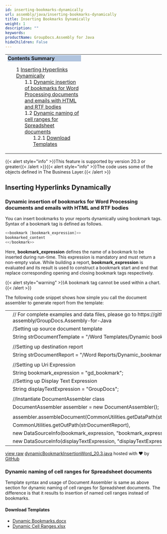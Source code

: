 ```yaml
---
id: inserting-bookmarks-dynamically
url: assembly/java/inserting-bookmarks-dynamically
title: Inserting Bookmarks Dynamically
weight: 1
description: ""
keywords: 
productName: GroupDocs.Assembly for Java
hideChildren: False
---
```

<table class="sectionMacro" border="0" cellpadding="5" cellspacing="0" width="100%"><tbody><tr><td valign="top" width="50%"><div class="panel" style="border-top-width: 1px; border-right-width: 1px; border-bottom-width: 1px; border-left-width: 1px;"><div class="panelHeader" style="border-bottom-width: 1px; background-color: rgb(176, 196, 222);"><b>Contents Summary</b></div><div class="panelContent"><style type="text/css">div.rbtoc1593026733613 { padding-top: 0px; padding-right: 0px; padding-bottom: 0px; padding-left: 0px; }div.rbtoc1593026733613 ul { list-style-type: none; list-style-image: none; margin-left: 0px; }div.rbtoc1593026733613 li { margin-left: 0px; padding-left: 0px; }</style><div class="toc rbtoc1593026733613"><ul class="toc-indentation"><li><span class="TOCOutline">1</span> <a href="#InsertingBookmarksDynamically-InsertingHyperlinksDynamically">Inserting Hyperlinks Dynamically</a><ul class="toc-indentation"><li><span class="TOCOutline">1.1</span> <a href="#InsertingBookmarksDynamically-DynamicinsertionofbookmarksforWordProcessingdocumentsandemailswithHTMLandRTFbodies">Dynamic insertion of bookmarks for Word Processing documents and emails with HTML and RTF bodies</a></li><li><span class="TOCOutline">1.2</span> <a href="#InsertingBookmarksDynamically-DynamicnamingofcellrangesforSpreadsheetdocuments">Dynamic naming of cell ranges for Spreadsheet documents</a><ul class="toc-indentation"><li><span class="TOCOutline">1.2.1</span> <a href="#InsertingBookmarksDynamically-DownloadTemplates">Download Templates</a></li></ul></li></ul></li></ul></div></div></div></td><td valign="top" width="15%">&nbsp;</td><td valign="top" width="35%">&nbsp;</td></tr></tbody></table>

{{< alert style="info" >}}This feature is supported by version 20.3 or greater{{< /alert >}}{{< alert style="info" >}}The code uses some of the objects defined in The Business Layer.{{< /alert >}}

## Inserting Hyperlinks Dynamically

### Dynamic insertion of bookmarks for Word Processing documents and emails with HTML and RTF bodies

You can insert bookmarks to your reports dynamically using bookmark tags. Syntax of a bookmark tag is defined as follows.

```csharp
<<bookmark [bookmark_expression]>>
bookmarked_content
<</bookmark>>
```

Here, **bookmark\_expression** defines the name of a bookmark to be inserted during run-time. This expression is mandatory and must return a non-empty value. While building a report, **bookmark\_expression** is evaluated and its result is used to construct a bookmark start and end that replace corresponding opening and closing bookmark tags respectively.

{{< alert style="warning" >}}A bookmark tag cannot be used within a chart.{{< /alert >}}

The following code snippet shows how simple you call the document assembler to generate report from the template:

<table class="highlight tab-size js-file-line-container" data-tab-size="8" data-paste-markdown-skip=""><tbody><tr><td id="file-dynamicbookmarkinsertionword_20-3-java-L1" class="blob-num js-line-number" data-line-number="1"></td><td id="file-dynamicbookmarkinsertionword_20-3-java-LC1" class="blob-code blob-code-inner js-file-line"><span class="pl-c"><span class="pl-c">//</span> For complete examples and data files, please go to https://github.com/groupdocs-assembly/GroupDocs.Assembly-for-Java</span></td></tr><tr><td id="file-dynamicbookmarkinsertionword_20-3-java-L2" class="blob-num js-line-number" data-line-number="2"></td><td id="file-dynamicbookmarkinsertionword_20-3-java-LC2" class="blob-code blob-code-inner js-file-line"><span class="pl-k">/</span><span class="pl-smi">Setting</span> up source document template</td></tr><tr><td id="file-dynamicbookmarkinsertionword_20-3-java-L3" class="blob-num js-line-number" data-line-number="3"></td><td id="file-dynamicbookmarkinsertionword_20-3-java-LC3" class="blob-code blob-code-inner js-file-line"><span class="pl-smi">String</span> strDocumentTemplate <span class="pl-k">=</span> <span class="pl-s"><span class="pl-pds">"</span>/Word Templates/Dynamic bookmarks.docx<span class="pl-pds">"</span></span>;</td></tr><tr><td id="file-dynamicbookmarkinsertionword_20-3-java-L4" class="blob-num js-line-number" data-line-number="4"></td><td id="file-dynamicbookmarkinsertionword_20-3-java-LC4" class="blob-code blob-code-inner js-file-line"></td></tr><tr><td id="file-dynamicbookmarkinsertionword_20-3-java-L5" class="blob-num js-line-number" data-line-number="5"></td><td id="file-dynamicbookmarkinsertionword_20-3-java-LC5" class="blob-code blob-code-inner js-file-line"><span class="pl-c"><span class="pl-c">//</span>Setting up destination report</span></td></tr><tr><td id="file-dynamicbookmarkinsertionword_20-3-java-L6" class="blob-num js-line-number" data-line-number="6"></td><td id="file-dynamicbookmarkinsertionword_20-3-java-LC6" class="blob-code blob-code-inner js-file-line"><span class="pl-smi">String</span> strDocumentReport <span class="pl-k">=</span> <span class="pl-s"><span class="pl-pds">"</span>/Word Reports/Dynamic_bookmarks Out.docx<span class="pl-pds">"</span></span>;</td></tr><tr><td id="file-dynamicbookmarkinsertionword_20-3-java-L7" class="blob-num js-line-number" data-line-number="7"></td><td id="file-dynamicbookmarkinsertionword_20-3-java-LC7" class="blob-code blob-code-inner js-file-line"></td></tr><tr><td id="file-dynamicbookmarkinsertionword_20-3-java-L8" class="blob-num js-line-number" data-line-number="8"></td><td id="file-dynamicbookmarkinsertionword_20-3-java-LC8" class="blob-code blob-code-inner js-file-line"><span class="pl-c"><span class="pl-c">//</span>Setting up Uri Expression</span></td></tr><tr><td id="file-dynamicbookmarkinsertionword_20-3-java-L9" class="blob-num js-line-number" data-line-number="9"></td><td id="file-dynamicbookmarkinsertionword_20-3-java-LC9" class="blob-code blob-code-inner js-file-line"><span class="pl-smi">String</span> bookmark_expression <span class="pl-k">=</span> <span class="pl-s"><span class="pl-pds">"</span>gd_bookmark<span class="pl-pds">"</span></span>;</td></tr><tr><td id="file-dynamicbookmarkinsertionword_20-3-java-L10" class="blob-num js-line-number" data-line-number="10"></td><td id="file-dynamicbookmarkinsertionword_20-3-java-LC10" class="blob-code blob-code-inner js-file-line"><span class="pl-c"><span class="pl-c">//</span>Setting up Display Text Expression</span></td></tr><tr><td id="file-dynamicbookmarkinsertionword_20-3-java-L11" class="blob-num js-line-number" data-line-number="11"></td><td id="file-dynamicbookmarkinsertionword_20-3-java-LC11" class="blob-code blob-code-inner js-file-line"><span class="pl-smi">String</span> displayTextExpression <span class="pl-k">=</span> <span class="pl-s"><span class="pl-pds">"</span>GroupDocs<span class="pl-pds">"</span></span>;</td></tr><tr><td id="file-dynamicbookmarkinsertionword_20-3-java-L12" class="blob-num js-line-number" data-line-number="12"></td><td id="file-dynamicbookmarkinsertionword_20-3-java-LC12" class="blob-code blob-code-inner js-file-line"></td></tr><tr><td id="file-dynamicbookmarkinsertionword_20-3-java-L13" class="blob-num js-line-number" data-line-number="13"></td><td id="file-dynamicbookmarkinsertionword_20-3-java-LC13" class="blob-code blob-code-inner js-file-line"><span class="pl-c"><span class="pl-c">//</span>Instantiate DocumentAssembler class</span></td></tr><tr><td id="file-dynamicbookmarkinsertionword_20-3-java-L14" class="blob-num js-line-number" data-line-number="14"></td><td id="file-dynamicbookmarkinsertionword_20-3-java-LC14" class="blob-code blob-code-inner js-file-line"><span class="pl-smi">DocumentAssembler</span> assembler <span class="pl-k">=</span> <span class="pl-k">new</span> <span class="pl-smi">DocumentAssembler</span>();</td></tr><tr><td id="file-dynamicbookmarkinsertionword_20-3-java-L15" class="blob-num js-line-number" data-line-number="15"></td><td id="file-dynamicbookmarkinsertionword_20-3-java-LC15" class="blob-code blob-code-inner js-file-line"></td></tr><tr><td id="file-dynamicbookmarkinsertionword_20-3-java-L16" class="blob-num js-line-number" data-line-number="16"></td><td id="file-dynamicbookmarkinsertionword_20-3-java-LC16" class="blob-code blob-code-inner js-file-line">assembler<span class="pl-k">.</span>assembleDocument(<span class="pl-smi">CommonUtilities</span><span class="pl-k">.</span>getDataPath(strDocumentTemplate),</td></tr><tr><td id="file-dynamicbookmarkinsertionword_20-3-java-L17" class="blob-num js-line-number" data-line-number="17"></td><td id="file-dynamicbookmarkinsertionword_20-3-java-LC17" class="blob-code blob-code-inner js-file-line"><span class="pl-smi">CommonUtilities</span><span class="pl-k">.</span>getOutPath(strDocumentReport),</td></tr><tr><td id="file-dynamicbookmarkinsertionword_20-3-java-L18" class="blob-num js-line-number" data-line-number="18"></td><td id="file-dynamicbookmarkinsertionword_20-3-java-LC18" class="blob-code blob-code-inner js-file-line"><span class="pl-k">new</span> <span class="pl-smi">DataSourceInfo</span>(bookmark_expression, <span class="pl-s"><span class="pl-pds">"</span>bookmark_expression<span class="pl-pds">"</span></span>),</td></tr><tr><td id="file-dynamicbookmarkinsertionword_20-3-java-L19" class="blob-num js-line-number" data-line-number="19"></td><td id="file-dynamicbookmarkinsertionword_20-3-java-LC19" class="blob-code blob-code-inner js-file-line"><span class="pl-k">new</span> <span class="pl-smi">DataSourceInfo</span>(displayTextExpression, <span class="pl-s"><span class="pl-pds">"</span>displayTextExpression<span class="pl-pds">"</span></span>));</td></tr></tbody></table>

[view raw](https://gist.github.com/GroupDocsGists/ecbe5e7331f08a3f0bccd81a1ef57995/raw/0af1bfaf1c09cb31563f8f9d8d94eeb618f8a49b/dynamicBookmarkInsertionWord_20.3.java) [dynamicBookmarkInsertionWord\_20.3.java](https://gist.github.com/GroupDocsGists/ecbe5e7331f08a3f0bccd81a1ef57995#file-dynamicbookmarkinsertionword_20-3-java) hosted with ❤ by [GitHub](https://github.com)

### Dynamic naming of cell ranges for Spreadsheet documents

Template syntax and usage of Document Assembler is same as above section for dynamic naming of cell ranges for Spreadsheet documents. The difference is that it results to insertion of named cell ranges instead of bookmarks.

#### Download Templates

*   [Dynamic Bookmarks.docx](https://github.com/groupdocs-assembly/GroupDocs.Assembly-for-.NET/blob/master/Examples/Data/Source/Word%20Templates/Dynamic%20Hyperlink.docx)
*   [Dynamic Cell Ranges.xlsx](https://github.com/groupdocs-assembly/GroupDocs.Assembly-for-.NET/blob/master/Examples/Data/Source/Word%20Templates/Dynamic%20Hyperlink.docx)

